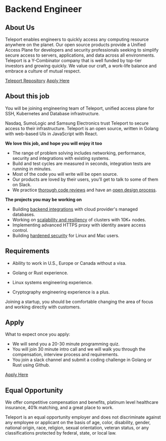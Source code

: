 # Backend Engineer

## About Us

Teleport enables engineers to quickly access any computing resource anywhere on the planet.
Our open source products provide a Unified Access Plane for developers and security professionals
seeking to simplify secure access to servers, applications, and data across all environments.
Teleport is a Y-Combinator company that is well funded by top-tier investors and growing quickly.
We value our craft, a work-life balance and embrace a culture of mutual respect.

[Teleport Repository](https://github.com/gravitational/teleport)
[Apply Here](https://jobs.lever.co/teleport/8a3ba43b-ae42-4225-aaf0-7f54713202d6)

## About this job

You will be joining engineering team of Teleport, unified access plane for SSH,
Kubernetes and Database infrastructure.

Nasdaq, SumoLogic and Samsung Electronics trust Teleport to secure access to their infrastructure.
Teleport is an open source, written in Golang with web-based UIs in JavaScript with React.

**We love this job, and hope you will enjoy it too**

* The range of problem solving includes networking, performance, security and integrations with existing systems.
* Build and test cycles are measured in seconds, integration tests are running in minutes.
* Most of the code you will write will be open source.
* Our products are loved by their users, you’ll get to talk to some of them on Slack.
* We practice [thorough code reviews](https://github.com/gravitational/teleport/pull/4769) and
  have an [open design process](https://github.com/gravitational/teleport/tree/master/rfd).

**The projects you may be working on**

* Building [backend integrations](https://github.com/gravitational/teleport/issues?q=is%3Aissue+is%3Aopen+label%3Aaws) with cloud provider's managed databases.
* Working on [scalability and resiliency](https://github.com/gravitational/teleport/issues?q=is%3Aissue+is%3Aopen+label%3Ascale) of clusters with 10K+ nodes.
* Implementing advanced HTTPS proxy with identity aware access control.
* Building [hardened security](https://github.com/gravitational/teleport/issues?q=is%3Aissue+is%3Aopen+label%3Asecurity) for Linux and Mac users.

## Requirements

* Ability to work in U.S., Europe or Canada without a visa.

* Golang or Rust experience.
* Linux systems engineering experience.
* Cryptography engineering experience is a plus.

Joining a startup, you should be comfortable changing the area of focus and working directly with customers.

## Apply

What to expect once you apply:

* We will send you a 20-30 minute programming quiz.
* You will join 30 minute intro call and we will walk you through the compensation, interview process and requirements.
* You join a slack channel and submit a coding challenge in Golang or Rust using Github.

[Apply Here](https://jobs.lever.co/teleport/8a3ba43b-ae42-4225-aaf0-7f54713202d6)

## Equal Opportunity

We offer competitive compensation and benefits, platinum level healthcare insurance,
401k matching, and a great place to work.

Teleport is an equal opportunity employer and does not discriminate against any employee or
applicant on the basis of age, color, disability, gender, national origin, race, religion,
sexual orientation, veteran status, or any classifications protected by federal, state, or local law.
